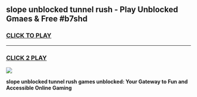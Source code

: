 
## slope unblocked tunnel rush - Play Unblocked Gmaes & Free #b7shd
<h3>
<a href="https://news.freeplayer.one?title=slope_unblocked_tunnel_rush&ref=24F">CLICK TO PLAY</a></h3>
<hr>

<h3>
<a href="https://news.freeplayer.one?title=slope_unblocked_tunnel_rush&ref=24F">CLICK 2 PLAY</a>
  
</h3>

<a href="https://news.freeplayer.one?title=slope_unblocked_tunnel_rush&ref=24F/"><img src="https://clearcache.store/games.png"></a>


**slope unblocked tunnel rush games unblocked: Your Gateway to Fun and Accessible Online Gaming**
